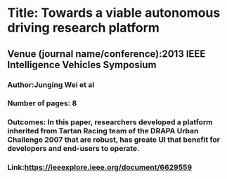 # Title: Towards a viable autonomous driving research platform
 ## Venue (journal name/conference):2013 IEEE Intelligence Vehicles Symposium
 ### Author:Junging Wei et al
 ### Number of pages: 8
 ### Outcomes: In this paper, researchers developed a platform inherited from Tartan Racing team of the DRAPA Urban Challenge 2007 that are robust, has greate UI that benefit for developers and end-users to operate.
 ### Link:https://ieeexplore.ieee.org/document/6629559
